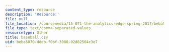 ```yaml
---
content_type: resource
description: 'Resource:'
file: null
file_location: /coursemedia/15-071-the-analytics-edge-spring-2017/beba5070dddbf0bf300002d82564c3e7_baseball.csv
file_type: text/comma-separated-values
resourcetype: Other
title: baseball.csv
uid: beba5070-dddb-f0bf-3000-02d82564c3e7
---
```

